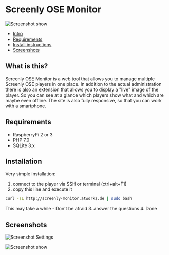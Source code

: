 # Screenly OSE Monitor

![Screenshot show](http://www.atworkz.de/_git/monitor/head.png)

- [Intro](#what-is-this)
- [Requirements](#requirements)
- [Install instructions](#installation)
- [Screenshots](#screenshots)

## What is this?
Screenly OSE Monitor is a web tool that allows you to manage multiple Screenly OSE players in one place.
In addition to the actual administration there is also an extension that allows you to display a "live" image of the player. So you can see at a glance which players show what and which are maybe even offline.
The site is also fully responsive, so that you can work with a smartphone.



## Requirements
+ RaspberryPi 2 or 3
+ PHP 7.0
+ SQLite 3.x

## Installation
Very simple installation:

1. connect to the player via SSH or terminal (ctrl+alt+F1)
2. copy this line and execute it
```bash
curl -sL http://screenly-monitor.atworkz.de | sudo bash
```
This may take a while - Don't be afraid
3. answer the questions
4. Done


Screenshots
---------------------------------------
![Screenshot Settings](http://www.atworkz.de/_git/monitor/layers.png)

![Screenshot show](http://www.atworkz.de/_git/monitor/sample1.jpg)
